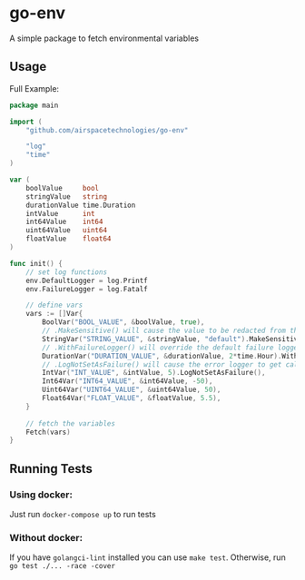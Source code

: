 # go-env

A simple package to fetch environmental variables

## Usage

Full Example:
```Go
package main

import (
    "github.com/airspacetechnologies/go-env"

    "log"
    "time"
)

var (
    boolValue     bool
    stringValue   string
    durationValue time.Duration
    intValue      int
    int64Value    int64
    uint64Value   uint64
    floatValue    float64
)

func init() {
    // set log functions
    env.DefaultLogger = log.Printf
    env.FailureLogger = log.Fatalf

    // define vars
    vars := []Var{
        BoolVar("BOOL_VALUE", &boolValue, true),
        // .MakeSensitive() will cause the value to be redacted from the logs
        StringVar("STRING_VALUE", &stringValue, "default").MakeSensitive(),
        // .WithFailureLogger() will override the default failure logger
        DurationVar("DURATION_VALUE", &durationValue, 2*time.Hour).WithFailureLogger(log.Panicf),
        // .LogNotSetAsFailure() will cause the error logger to get called if the env is not set
        IntVar("INT_VALUE", &intValue, 5).LogNotSetAsFailure(),
        Int64Var("INT64_VALUE", &int64Value, -50),
        Uint64Var("UINT64_VALUE", &uint64Value, 50),
        Float64Var("FLOAT_VALUE", &floatValue, 5.5),
    }
    
    // fetch the variables
    Fetch(vars)
}
```

## Running Tests

### Using docker:

Just run `docker-compose up` to run tests

### Without docker:

If you have `golangci-lint` installed you can use `make test`. 
Otherwise, run `go test ./... -race -cover`
